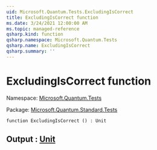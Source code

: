 ```yaml
---
uid: Microsoft.Quantum.Tests.ExcludingIsCorrect
title: ExcludingIsCorrect function
ms.date: 3/24/2021 12:00:00 AM
ms.topic: managed-reference
qsharp.kind: function
qsharp.namespace: Microsoft.Quantum.Tests
qsharp.name: ExcludingIsCorrect
qsharp.summary: ''
---
```


# ExcludingIsCorrect function

Namespace: [Microsoft.Quantum.Tests](xref:Microsoft.Quantum.Tests)

Package: [Microsoft.Quantum.Standard.Tests](https://nuget.org/packages/Microsoft.Quantum.Standard.Tests)




```qsharp
function ExcludingIsCorrect () : Unit
```


## Output : [Unit](xref:microsoft.quantum.lang-ref.unit)

